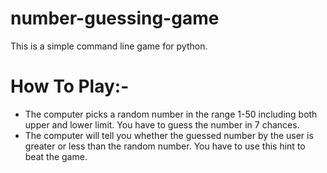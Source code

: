 # number-guessing-game
This is a simple command line game for python.
# How To Play:-
- The computer picks a random number in the range 1-50 including both upper and lower limit. You have to guess the number in 7 chances.
- The computer will tell you whether the guessed number by the user is greater or less than the random number. You have to use this hint to beat the game.
